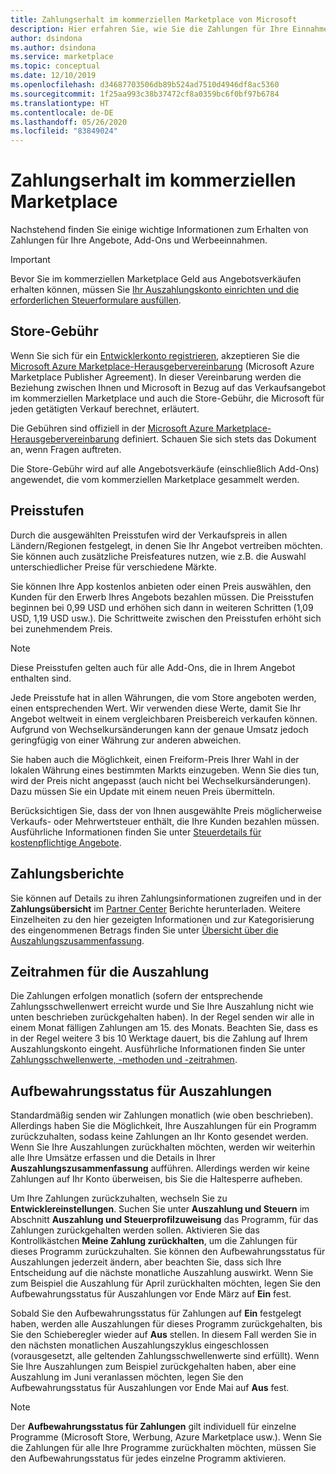 ```yaml
---
title: Zahlungserhalt im kommerziellen Marketplace von Microsoft
description: Hier erfahren Sie, wie Sie die Zahlungen für Ihre Einnahmen im kommerziellen Marketplace von Microsoft erhalten.
author: dsindona
ms.author: dsindona
ms.service: marketplace
ms.topic: conceptual
ms.date: 12/10/2019
ms.openlocfilehash: d34687703506db89b524ad7510d4946df8ac5360
ms.sourcegitcommit: 1f25aa993c38b37472cf8a0359bc6f0bf97b6784
ms.translationtype: HT
ms.contentlocale: de-DE
ms.lasthandoff: 05/26/2020
ms.locfileid: "83849024"
---
```

# <a name="getting-paid-in-the-commercial-marketplace"></a>Zahlungserhalt im kommerziellen Marketplace

Nachstehend finden Sie einige wichtige Informationen zum Erhalten von Zahlungen für Ihre Angebote, Add-Ons und Werbeeinnahmen.

> [!IMPORTANT]
> Bevor Sie im kommerziellen Marketplace Geld aus Angebotsverkäufen erhalten können, müssen Sie [Ihr Auszahlungskonto einrichten und die erforderlichen Steuerformulare ausfüllen](set-up-your-payout-account-tax-forms.md).

## <a name="store-fee"></a>Store-Gebühr

Wenn Sie sich für ein [Entwicklerkonto registrieren](https://go.microsoft.com/fwlink/p/?LinkID=615100), akzeptieren Sie die [Microsoft Azure Marketplace-Herausgebervereinbarung](https://go.microsoft.com/fwlink/p/?LinkID=699560) (Microsoft Azure Marketplace Publisher Agreement). In dieser Vereinbarung werden die Beziehung zwischen Ihnen und Microsoft in Bezug auf das Verkaufsangebot im kommerziellen Marketplace und auch die Store-Gebühr, die Microsoft für jeden getätigten Verkauf berechnet, erläutert.

Die Gebühren sind offiziell in der [Microsoft Azure Marketplace-Herausgebervereinbarung](https://go.microsoft.com/fwlink/p/?LinkID=699560) definiert. Schauen Sie sich stets das Dokument an, wenn Fragen auftreten.

Die Store-Gebühr wird auf alle Angebotsverkäufe (einschließlich Add-Ons) angewendet, die vom kommerziellen Marketplace gesammelt werden.

## <a name="price-tiers"></a>Preisstufen

Durch die ausgewählten Preisstufen wird der Verkaufspreis in allen Ländern/Regionen festgelegt, in denen Sie Ihr Angebot vertreiben möchten. Sie können auch zusätzliche Preisfeatures nutzen, wie z.B. die Auswahl unterschiedlicher Preise für verschiedene Märkte.

Sie können Ihre App kostenlos anbieten oder einen Preis auswählen, den Kunden für den Erwerb Ihres Angebots bezahlen müssen. Die Preisstufen beginnen bei 0,99 USD und erhöhen sich dann in weiteren Schritten (1,09 USD, 1,19 USD usw.). Die Schrittweite zwischen den Preisstufen erhöht sich bei zunehmendem Preis.

> [!NOTE] 
> Diese Preisstufen gelten auch für alle Add-Ons, die in Ihrem Angebot enthalten sind.

Jede Preisstufe hat in allen Währungen, die vom Store angeboten werden, einen entsprechenden Wert. Wir verwenden diese Werte, damit Sie Ihr Angebot weltweit in einem vergleichbaren Preisbereich verkaufen können. Aufgrund von Wechselkursänderungen kann der genaue Umsatz jedoch geringfügig von einer Währung zur anderen abweichen.

Sie haben auch die Möglichkeit, einen Freiform-Preis Ihrer Wahl in der lokalen Währung eines bestimmten Markts einzugeben. Wenn Sie dies tun, wird der Preis nicht angepasst (auch nicht bei Wechselkursänderungen). Dazu müssen Sie ein Update mit einem neuen Preis übermitteln. 

Berücksichtigen Sie, dass der von Ihnen ausgewählte Preis möglicherweise Verkaufs- oder Mehrwertsteuer enthält, die Ihre Kunden bezahlen müssen. Ausführliche Informationen finden Sie unter [Steuerdetails für kostenpflichtige Angebote](tax-details-paid-transactions.md).

## <a name="payout-reporting"></a>Zahlungsberichte

Sie können auf Details zu ihren Zahlungsinformationen zugreifen und in der **Zahlungsübersicht** im [Partner Center](https://partner.microsoft.com/dashboard) Berichte herunterladen. Weitere Einzelheiten zu den hier gezeigten Informationen und zur Kategorisierung des eingenommenen Betrags finden Sie unter [Übersicht über die Auszahlungszusammenfassung](payout-summary-overview.md).

## <a name="payout-time-frame"></a>Zeitrahmen für die Auszahlung

Die Zahlungen erfolgen monatlich (sofern der entsprechende Zahlungsschwellenwert erreicht wurde und Sie Ihre Auszahlung nicht wie unten beschrieben zurückgehalten haben). In der Regel senden wir alle in einem Monat fälligen Zahlungen am 15. des Monats. Beachten Sie, dass es in der Regel weitere 3 bis 10 Werktage dauert, bis die Zahlung auf Ihrem Auszahlungskonto eingeht. Ausführliche Informationen finden Sie unter [Zahlungsschwellenwerte, -methoden und -zeitrahmen](payment-thresholds-methods-timeframes.md).

## <a name="payout-hold-status"></a>Aufbewahrungsstatus für Auszahlungen

Standardmäßig senden wir Zahlungen monatlich (wie oben beschrieben). Allerdings haben Sie die Möglichkeit, Ihre Auszahlungen für ein Programm zurückzuhalten, sodass keine Zahlungen an Ihr Konto gesendet werden. Wenn Sie Ihre Auszahlungen zurückhalten möchten, werden wir weiterhin alle Ihre Umsätze erfassen und die Details in Ihrer **Auszahlungszusammenfassung** aufführen. Allerdings werden wir keine Zahlungen auf Ihr Konto überweisen, bis Sie die Haltesperre aufheben.

Um Ihre Zahlungen zurückzuhalten, wechseln Sie zu **Entwicklereinstellungen**. Suchen Sie unter **Auszahlung und Steuern** im Abschnitt **Auszahlung und Steuerprofilzuweisung** das Programm, für das Zahlungen zurückgehalten werden sollen. Aktivieren Sie das Kontrollkästchen **Meine Zahlung zurückhalten**, um die Zahlungen für dieses Programm zurückzuhalten. Sie können den Aufbewahrungsstatus für Auszahlungen jederzeit ändern, aber beachten Sie, dass sich Ihre Entscheidung auf die nächste monatliche Auszahlung auswirkt. Wenn Sie zum Beispiel die Auszahlung für April zurückhalten möchten, legen Sie den Aufbewahrungsstatus für Auszahlungen vor Ende März auf **Ein** fest.

Sobald Sie den Aufbewahrungsstatus für Zahlungen auf **Ein** festgelegt haben, werden alle Auszahlungen für dieses Programm zurückgehalten, bis Sie den Schieberegler wieder auf **Aus** stellen. In diesem Fall werden Sie in den nächsten monatlichen Auszahlungszyklus eingeschlossen (vorausgesetzt, alle geltenden Zahlungsschwellenwerte sind erfüllt). Wenn Sie Ihre Auszahlungen zum Beispiel zurückgehalten haben, aber eine Auszahlung im Juni veranlassen möchten, legen Sie den Aufbewahrungsstatus für Auszahlungen vor Ende Mai auf **Aus** fest.

> [!NOTE]
> Der **Aufbewahrungsstatus für Zahlungen** gilt individuell für einzelne Programme (Microsoft Store, Werbung, Azure Marketplace usw.). Wenn Sie die Zahlungen für alle Ihre Programme zurückhalten möchten, müssen Sie den Aufbewahrungsstatus für jedes einzelne Programm aktivieren.

